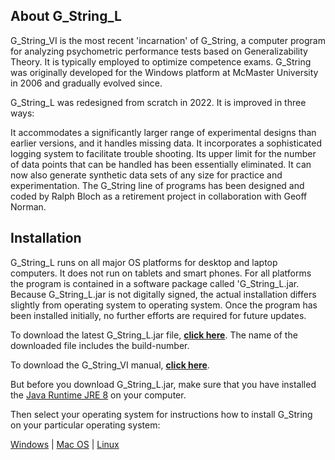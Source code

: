 ## About G_String_L
G_String_VI is the most recent 'incarnation' of G_String, a computer program for analyzing psychometric performance tests based on Generalizability Theory. It is typically employed to optimize competence exams. G_String was originally developed for the Windows platform at McMaster University in 2006 and gradually evolved since.

G_String_L was redesigned from scratch in 2022. It is improved in three ways:

It accommodates a significantly larger range of experimental designs than earlier versions, and it handles missing data.
It incorporates a sophisticated logging system to facilitate trouble shooting.
Its upper limit for the number of data points that can be handled has been essentially eliminated.
It can now also generate synthetic data sets of any size for practice and experimentation.
The G_String line of programs has been designed and coded by Ralph Bloch as a retirement project in collaboration with Geoff Norman.


## Installation
G_String_L runs on all major OS platforms for desktop and laptop computers. It does not run on tablets and smart phones. For all platforms the program is contained in a software package called 'G_String_L.jar. Because G_String_L.jar is not digitally signed, the actual installation differs slightly from operating system to operating system. Once the program has been installed initially, no further efforts are required for future updates.

To download the latest G_String_L.jar file, [**click here**](../../../releases/tag/v2.0.3). The name of the downloaded file includes the build-number.

To download the G_String_VI manual, [**click here**](../Support/Manual.pdf).

But before you download G_String_L.jar, make sure that you have installed the [Java Runtime JRE 8](https://www.java.com/en/download/manual.jsp) on your computer.

Then select your operating system for instructions how to install G_String on your particular operating system:

[Windows](../Support/win.md)  |  [Mac OS](../Support/mac.md)  |  [Linux](../Support/lin.md)



